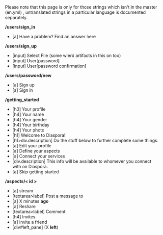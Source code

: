 Please note that this page is only for those strings which isn't in the master (en.yml) , untranslated strings in a particular language is documented separately.


**/users/sign_in**

* [a] Have a problem? Find an answer here


**/users/sign_up**

* [input] Select File (some wierd artifacts in this on too)
* [input] User[password]
* [input] User[password confirmation]

**/users/password/new**

* [a] Sign up
* [a] Sign in

**/getting_started**

* [h3] Your profile
* [h4] Your name
* [h4] Your gender
* [h4] Your birthday
* [h4] Your photo
* [h1] Welcome to Diaspora!
* [h1>div.description] Do the stuff below to further complete some things.       
* [a] Edit your profile
* [a] Define your aspects
* [a] Connect your services
* [div.description] This info will be available to whomever you connect with on Diaspora.
* [a] Skip getting started

**/aspects/< id >**

* [a] stream
* [textarea>label] Post a message to <aspect name>
* [a] X minutes **ago**
* [a] Reshare
* [textarea>label] Comment
* [h4] Invites
* [a] Invite a friend
* [div#left_pane] (X **left**)